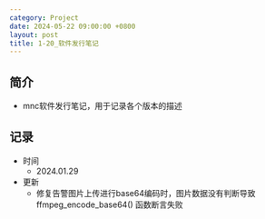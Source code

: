 ```yaml
---
category: Project
date: 2024-05-22 09:00:00 +0800
layout: post
title: 1-20_软件发行笔记
---
```

## 简介

+ mnc软件发行笔记，用于记录各个版本的描述

## 记录

+ 时间
  + 2024.01.29
+ 更新
  + 修复告警图片上传进行base64编码时，图片数据没有判断导致 ffmpeg_encode_base64() 函数断言失败
